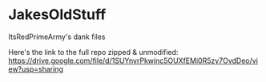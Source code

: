 # JakesOldStuff
ItsRedPrimeArmy's dank files

Here's the link to the full repo zipped & unmodified:
https://drive.google.com/file/d/1SUYnyrPkwjnc5OUXfEMi0R5zy7OvdDeo/view?usp=sharing
